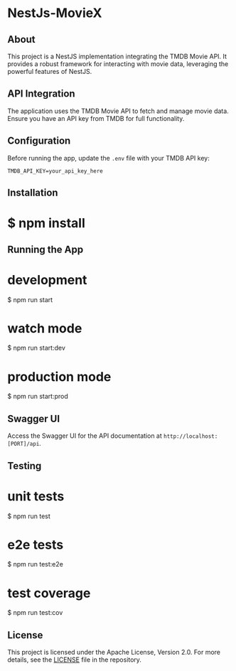 # NestJs-MovieX

## About
This project is a NestJS implementation integrating the TMDB Movie API. It provides a robust framework for interacting with movie data, leveraging the powerful features of NestJS.

## API Integration
The application uses the TMDB Movie API to fetch and manage movie data. Ensure you have an API key from TMDB for full functionality.

## Configuration
Before running the app, update the `.env` file with your TMDB API key:
```
TMDB_API_KEY=your_api_key_here
```
## Installation
# $ npm install

## Running the App
# development
$ npm run start

# watch mode
$ npm run start:dev

# production mode
$ npm run start:prod

## Swagger UI
Access the Swagger UI for the API documentation at `http://localhost:[PORT]/api`.

## Testing
# unit tests
$ npm run test

# e2e tests
$ npm run test:e2e

# test coverage
$ npm run test:cov


## License

This project is licensed under the Apache License, Version 2.0. For more details, see the [LICENSE](https://github.com/sitharaj88/sitharaj88-NestJs-MovieX/blob/main/LICENSE) file in the repository.


